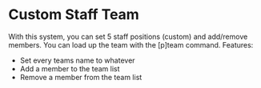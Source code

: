 # Custom Staff Team

With this system, you can set 5 staff positions (custom) and add/remove members. You can load up the team with the [p]team command.
Features:
- Set every teams name to whatever
- Add a member to the team list
- Remove a member from the team list
